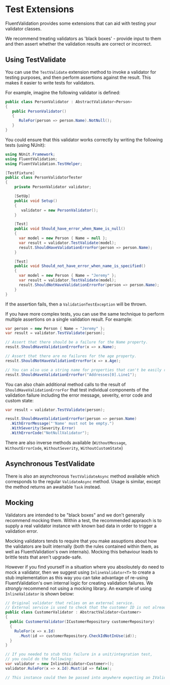 # Test Extensions

FluentValidation provides some extensions that can aid with testing your validator classes.

We recommend treating validators as 'black boxes' - provide input to them and then assert whether the validation results are correct or incorrect.

## Using TestValidate

You can use the `TestValidate` extension method to invoke a validator for testing purposes, and then perform assertions against the result. This makes it easier to write tests for validators.

For example, imagine the following validator is defined:

```csharp
public class PersonValidator : AbstractValidator<Person> 
{
   public PersonValidator() 
   {
      RuleFor(person => person.Name).NotNull();
   }
}
```

You could ensure that this validator works correctly by writing the following tests (using NUnit):

```csharp
using NUnit.Framework;
using FluentValidation;
using FluentValidation.TestHelper;

[TestFixture]
public class PersonValidatorTester 
{
    private PersonValidator validator;

    [SetUp]
    public void Setup()
    {
       validator = new PersonValidator();
    }

    [Test]
    public void Should_have_error_when_Name_is_null() 
    {
      var model = new Person { Name = null };
      var result = validator.TestValidate(model);
      result.ShouldHaveValidationErrorFor(person => person.Name);
    }

    [Test]
    public void Should_not_have_error_when_name_is_specified() 
    {
      var model = new Person { Name = "Jeremy" };
      var result = validator.TestValidate(model);
      result.ShouldNotHaveValidationErrorFor(person => person.Name);
    }
}
```

If the assertion fails, then a `ValidationTestException` will be thrown.

If you have more complex tests, you can use the same technique to perform multiple assertions on a single validation result. For example:

```csharp
var person = new Person { Name = "Jeremy" };
var result = validator.TestValidate(person);

// Assert that there should be a failure for the Name property.
result.ShouldHaveValidationErrorFor(x => x.Name);

// Assert that there are no failures for the age property.
result.ShouldNotHaveValidationErrorFor(x => x.Age);

// You can also use a string name for properties that can't be easily represented with a lambda, eg:
result.ShouldHaveValidationErrorFor("Addresses[0].Line1");
```

You can also chain additional method calls to the result of `ShouldHaveValidationErrorFor` that test individual components of the validation failure including the error message, severity, error code and custom state:

```csharp
var result = validator.TestValidate(person);

result.ShouldHaveValidationErrorFor(person => person.Name)
  .WithErrorMessage("'Name' must not be empty.")
  .WithSeverity(Severity.Error)
  .WithErrorCode("NotNullValidator");
```

There are also inverse methods available (`WithoutMessage`, `WithoutErrorCode`, `WithoutSeverity`, `WithoutCustomState`)

## Asynchronous TestValidate

There is also an asynchronous `TestValidateAsync` method available which corresponds to the regular `ValidateAsync` method. Usage is similar, except the method returns an awaitable `Task` instead.

## Mocking

Validators are intended to be "black boxes" and we don't generally recommend mocking them. Within a test, the recommended appraoch is to supply a real validator instance with known bad data in order to trigger a validation error. 

Mocking validators tends to require that you make assuptions about how the validators are built internally (both the rules contained within them, as well as FluentValidation's own internals). Mocking this behaviour leads to brittle tests that aren't upgrade-safe.

However if you find yourself in a situation where you absoloutely do need to mock a validator, then we suggest using `InlineValidator<T>` to create a stub implementation as this way you can take advantage of re-using FluentValidation's own internal logic for creating validation failures. We *strongly* recommend not using a mocking library. An example of using `InlineValidator` is shown below:

```csharp
// Original validator that relies on an external service.
// External service is used to check that the customer ID is not already used in the database.
public class CustomerValidator : AbstractValidator<Customer> 
{
  public CustomerValidator(ICustomerRepository customerRepository) 
  {
    RuleFor(x => x.Id)
      .Must(id => customerRepository.CheckIdNotInUse(id));
  }
}

// If you needed to stub this failure in a unit/integration test, 
// you could do the following:
var validator = new InlineValidator<Customer>();
validator.RuleFor(x => x.Id).Must(id => false); 

// This instance could then be passed into anywhere expecting an IValidator<Customer>
```
